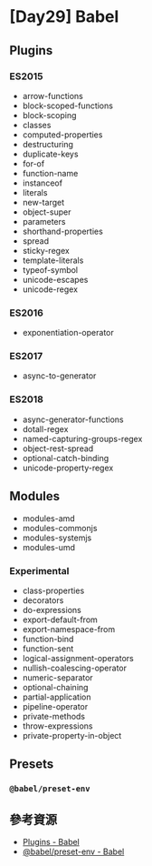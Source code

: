 # [Day29] Babel

## Plugins

### ES2015

- arrow-functions
- block-scoped-functions
- block-scoping
- classes
- computed-properties
- destructuring
- duplicate-keys
- for-of
- function-name
- instanceof
- literals
- new-target
- object-super
- parameters
- shorthand-properties
- spread
- sticky-regex
- template-literals
- typeof-symbol
- unicode-escapes
- unicode-regex

### ES2016

- exponentiation-operator

### ES2017

- async-to-generator

### ES2018

- async-generator-functions
- dotall-regex
- named-capturing-groups-regex
- object-rest-spread
- optional-catch-binding
- unicode-property-regex

## Modules

- modules-amd
- modules-commonjs
- modules-systemjs
- modules-umd

### Experimental
- class-properties
- decorators
- do-expressions
- export-default-from
- export-namespace-from
- function-bind
- function-sent
- logical-assignment-operators
- nullish-coalescing-operator
- numeric-separator
- optional-chaining
- partial-application
- pipeline-operator
- private-methods
- throw-expressions
- private-property-in-object

## Presets
### `@babel/preset-env`

## 參考資源

- [Plugins - Babel](https://babeljs.io/docs/en/plugins/)
- [@babel/preset-env - Babel](https://babeljs.io/docs/en/babel-preset-env)
